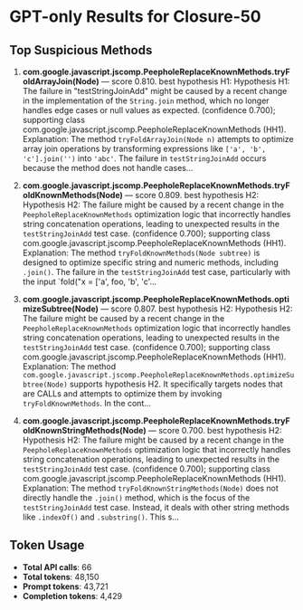 # GPT-only Results for Closure-50

## Top Suspicious Methods

1. **com.google.javascript.jscomp.PeepholeReplaceKnownMethods.tryFoldArrayJoin(Node)** — score 0.810. best hypothesis H1: Hypothesis H1: The failure in "testStringJoinAdd" might be caused by a recent change in the implementation of the `String.join` method, which no longer handles edge cases or null values as expected. (confidence 0.700); supporting class com.google.javascript.jscomp.PeepholeReplaceKnownMethods (HH1).
    Explanation: The method `tryFoldArrayJoin(Node n)` attempts to optimize array join operations by transforming expressions like `['a', 'b', 'c'].join('')` into `'abc'`. The failure in `testStringJoinAdd` occurs because the method does not handle cases...

2. **com.google.javascript.jscomp.PeepholeReplaceKnownMethods.tryFoldKnownMethods(Node)** — score 0.809. best hypothesis H2: Hypothesis H2: The failure might be caused by a recent change in the `PeepholeReplaceKnownMethods` optimization logic that incorrectly handles string concatenation operations, leading to unexpected results in the `testStringJoinAdd` test case. (confidence 0.700); supporting class com.google.javascript.jscomp.PeepholeReplaceKnownMethods (HH1).
    Explanation: The method `tryFoldKnownMethods(Node subtree)` is designed to optimize specific string and numeric methods, including `.join()`. The failure in the `testStringJoinAdd` test case, particularly with the input `fold("x = ['a', foo, 'b', 'c'...

3. **com.google.javascript.jscomp.PeepholeReplaceKnownMethods.optimizeSubtree(Node)** — score 0.807. best hypothesis H2: Hypothesis H2: The failure might be caused by a recent change in the `PeepholeReplaceKnownMethods` optimization logic that incorrectly handles string concatenation operations, leading to unexpected results in the `testStringJoinAdd` test case. (confidence 0.700); supporting class com.google.javascript.jscomp.PeepholeReplaceKnownMethods (HH1).
    Explanation: The method `com.google.javascript.jscomp.PeepholeReplaceKnownMethods.optimizeSubtree(Node)` supports hypothesis H2. It specifically targets nodes that are CALLs and attempts to optimize them by invoking `tryFoldKnownMethods`. In the cont...

4. **com.google.javascript.jscomp.PeepholeReplaceKnownMethods.tryFoldKnownStringMethods(Node)** — score 0.700. best hypothesis H2: Hypothesis H2: The failure might be caused by a recent change in the `PeepholeReplaceKnownMethods` optimization logic that incorrectly handles string concatenation operations, leading to unexpected results in the `testStringJoinAdd` test case. (confidence 0.700); supporting class com.google.javascript.jscomp.PeepholeReplaceKnownMethods (HH1).
    Explanation: The method `tryFoldKnownStringMethods(Node)` does not directly handle the `.join()` method, which is the focus of the `testStringJoinAdd` test case. Instead, it deals with other string methods like `.indexOf()` and `.substring()`. This s...


## Token Usage

- **Total API calls**: 66
- **Total tokens**: 48,150
- **Prompt tokens**: 43,721
- **Completion tokens**: 4,429
